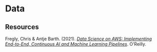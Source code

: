 # Data

## Resources

Fregly, Chris & Antje Barth. (2021). [_Data Science on AWS: Implementing End-to-End, Continuous AI and Machine Learning Pipelines_](https://github.com/data-science-on-aws/workshop). O'Reilly.<br>
